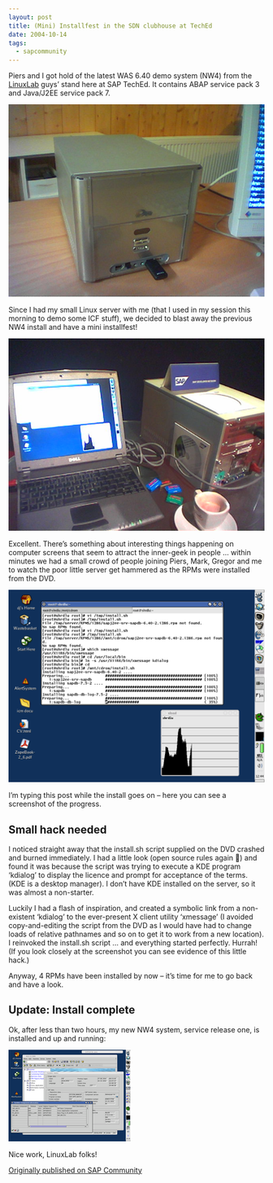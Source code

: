 ```yaml
---
layout: post
title: (Mini) Installfest in the SDN clubhouse at TechEd
date: 2004-10-14
tags:
  - sapcommunity
---
```

Piers and I got hold of the latest WAS 6.40 demo system (NW4) from the [LinuxLab](http://www.sap.com/linux) guys’ stand here at SAP TechEd. It contains ABAP service pack 3 and Java/J2EE service pack 7.

![Biostar 200](/images/2004/10/Biostar200.jpg)

Since I had my small Linux server with me (that I used in my session this morning to demo some ICF stuff), we decided to blast away the previous NW4 install and have a mini installfest!

![Install Fest](/images/2004/10/InstallFest.jpg)

Excellent. There’s something about interesting things happening on computer screens that seem to attract the inner-geek in people … within minutes we had a small crowd of people joining Piers, Mark, Gregor and me to watch the poor little server get hammered as the RPMs were installed from the DVD.

![Installing new NW4](/images/2004/10/InstallingNewNw4.png)

I’m typing this post while the install goes on – here you can see a screenshot of the progress.

## Small hack needed

I noticed straight away that the install.sh script supplied on the DVD crashed and burned immediately. I had a little look (open source rules again 🙂) and found it was because the script was trying to execute a KDE program ‘kdialog’ to display the licence and prompt for acceptance of the terms. (KDE is a desktop manager). I don’t have KDE installed on the server, so it was almost a non-starter.

Luckily I had a flash of inspiration, and created a symbolic link from a non-existent ‘kdialog’ to the ever-present X client utility ‘xmessage’ (I avoided copy-and-editing the script from the DVD as I would have had to change loads of relative pathnames and so on to get it to work from a new location). I reinvoked the install.sh script … and everything started perfectly. Hurrah! (If you look closely at the screenshot you can see evidence of this little hack.)

Anyway, 4 RPMs have been installed by now – it’s time for me to go back and have a look.

## Update: Install complete

Ok, after less than two hours, my new NW4 system, service release one, is installed and up and running:

![New NW4 installed](/images/2004/10/small_newnw4installed_39178.png)

Nice work, LinuxLab folks!

[Originally published on SAP Community](https://blogs.sap.com/2004/10/14/mini-installfest-in-the-sdn-clubhouse-at-teched/)
